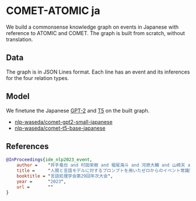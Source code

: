 # COMET-ATOMIC ja

We build a commonsense knowledge graph on events in Japanese with reference to ATOMIC and COMET.
The graph is built from scratch, without translation.

## Data

The graph is in JSON Lines format.
Each line has an event and its inferences for the four relation types.

## Model

We finetune the Japanese [GPT-2](https://huggingface.co/nlp-waseda/gpt2-small-japanese) and [T5](https://huggingface.co/megagonlabs/t5-base-japanese-web) on the built graph.

- [nlp-waseda/comet-gpt2-small-japanese](https://huggingface.co/nlp-waseda/comet-gpt2-small-japanese)
- [nlp-waseda/comet-t5-base-japanese](https://huggingface.co/nlp-waseda/comet-t5-base-japanese)

## References

```bib
@InProceedings{ide_nlp2023_event,
    author =    "井手竜也 and 村田栄樹 and 堀尾海斗 and 河原大輔 and 山崎天 and 李聖哲 and 新里顕大 and 佐藤敏紀",
    title =     "人間と言語モデルに対するプロンプトを用いたゼロからのイベント常識知識グラフ構築",
    booktitle = "言語処理学会第29回年次大会",
    year =      "2023",
    url =       ""
}
```
